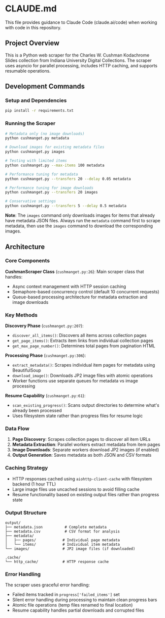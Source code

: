 # CLAUDE.md

This file provides guidance to Claude Code (claude.ai/code) when working with code in this repository.

## Project Overview

This is a Python web scraper for the Charles W. Cushman Kodachrome Slides collection from Indiana University Digital Collections. The scraper uses asyncio for parallel processing, includes HTTP caching, and supports resumable operations.

## Development Commands

### Setup and Dependencies
```bash
pip install -r requirements.txt
```

### Running the Scraper
```bash
# Metadata only (no image downloads)
python cushmanget.py metadata

# Download images for existing metadata files
python cushmanget.py images

# Testing with limited items
python cushmanget.py --max-items 100 metadata

# Performance tuning for metadata
python cushmanget.py --transfers 20 --delay 0.05 metadata

# Performance tuning for image downloads
python cushmanget.py --transfers 20 images

# Conservative settings
python cushmanget.py --transfers 5 --delay 0.5 metadata
```

**Note**: The `images` command only downloads images for items that already have metadata JSON files. Always run the `metadata` command first to scrape metadata, then use the `images` command to download the corresponding images.

## Architecture

### Core Components

**CushmanScraper Class** (`cushmanget.py:26`): Main scraper class that handles:
- Async context management with HTTP session caching
- Semaphore-based concurrency control (default 10 concurrent requests)
- Queue-based processing architecture for metadata extraction and image downloads

### Key Methods

**Discovery Phase** (`cushmanget.py:207`):
- `discover_all_items()`: Discovers all items across collection pages
- `get_page_items()`: Extracts item links from individual collection pages
- `get_max_page_number()`: Determines total pages from pagination HTML

**Processing Phase** (`cushmanget.py:306`):
- `extract_metadata()`: Scrapes individual item pages for metadata using BeautifulSoup
- `download_image()`: Downloads JP2 image files with atomic operations
- Worker functions use separate queues for metadata vs image processing

**Resume Capability** (`cushmanget.py:61`):
- `scan_existing_progress()`: Scans output directories to determine what's already been processed
- Uses filesystem state rather than progress files for resume logic

### Data Flow

1. **Page Discovery**: Scrapes collection pages to discover all item URLs
2. **Metadata Extraction**: Parallel workers extract metadata from item pages
3. **Image Downloads**: Separate workers download JP2 images (if enabled)
4. **Output Generation**: Saves metadata as both JSON and CSV formats

### Caching Strategy

- HTTP responses cached using `aiohttp-client-cache` with filesystem backend (1 hour TTL)
- Large image files use uncached sessions to avoid filling cache
- Resume functionality based on existing output files rather than progress state

### Output Structure

```
output/
├── metadata.json          # Complete metadata
├── metadata.csv           # CSV format for analysis
├── metadata/
│   ├── pages/            # Individual page metadata
│   └── items/            # Individual item metadata
└── images/               # JP2 image files (if downloaded)

.cache/
└── http_cache/           # HTTP response cache
```

### Error Handling

The scraper uses graceful error handling:
- Failed items tracked in `progress['failed_items']` set
- Silent error handling during processing to maintain clean progress bars
- Atomic file operations (temp files renamed to final location)
- Resume capability handles partial downloads and corrupted files